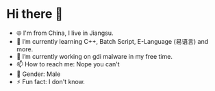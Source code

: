 # Hi there 👋

- 🌐 I'm from China, I live in Jiangsu.
- 🌱 I’m currently learning C++, Batch Script, E-Language (易语言) and more.
- 🔭 I’m currently working on gdi malware in my free time.
- 📫 How to reach me: Nope you can't
- 🚻 Gender: Male
- ⚡ Fun fact: I don't know.
